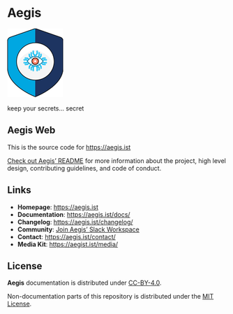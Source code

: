 # Aegis

![Aegis](assets/aegis-icon.png "Aegis")

keep your secrets… secret

## Aegis Web

This is the source code for https://aegis.ist

[Check out Aegis’ README][aegis-readme] for more information about the project, 
high level design, contributing guidelines, and code of conduct.

[aegis]: https://github.com/shieldworks/aegis "Aegis"
[aegis-readme]: https://github.com/shieldworks/aegis/blob/main/README.md "Aegis README"

## Links

* **Homepage**: <https://aegis.ist>
* **Documentation**: <https://aegis.ist/docs/>
* **Changelog**: <https://aegis.ist/changelog/>
* **Community**: [Join Aegis’ Slack Workspace][slack-invite]
* **Contact**: <https://aegis.ist/contact/>
* **Media Kit**: <https://aegist.ist/media/>

## License 

**Aegis** documentation is distributed under [CC-BY-4.0][cc-by-40]. 

Non-documentation parts of this repository is distributed under the 
[MIT License](LICENSE).

[cc-by-40]: https://creativecommons.org/licenses/by/4.0/ "Attribution 4.0 International (CC BY 4.0)"

[slack-invite]: https://join.slack.com/t/aegis-6n41813/shared_invite/zt-1myzqdi6t-jTvuRd1zDLbHX0gN8VkCqg "Join aegis.slack.com"

